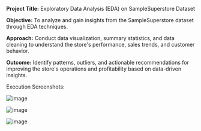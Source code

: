 
**Project Title:** Exploratory Data Analysis (EDA) on SampleSuperstore Dataset

**Objective:** To analyze and gain insights from the SampleSuperstore dataset through EDA techniques.

**Approach:** Conduct data visualization, summary statistics, and data cleaning to understand the store's performance, sales trends, and customer behavior.

**Outcome:** Identify patterns, outliers, and actionable recommendations for improving the store's operations and profitability based on data-driven insights.



Execution Screenshots:

![image](https://github.com/cxx5208/Task-3-Exploratory-Data-Analysis---Retail/assets/76988460/512e129d-cbc6-4072-95d2-6c6ec3c76ba8)



![image](https://github.com/cxx5208/Task-3-Exploratory-Data-Analysis---Retail/assets/76988460/25e43dd6-c6c0-49e5-9046-9b1e3b7311e6)


![image](https://github.com/cxx5208/Task-3-Exploratory-Data-Analysis---Retail/assets/76988460/01c9d472-27fd-4726-b59a-ba6ba0932608)
